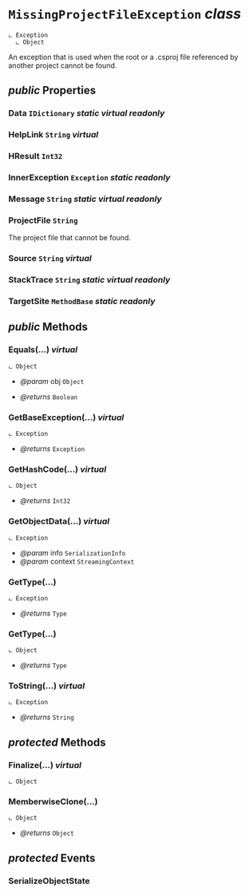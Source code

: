 # <code><span title="An exception that is used when the root or a .csproj file referenced by another project cannot be found.">MissingProjectFileException</span></code> *class*

```
ட Exception
  ட Object
```

An exception that is used when the root or a .csproj file referenced by another project cannot be found.

## *public* Properties

### Data <code><span title="Represents a nongeneric collection of key/value pairs.">IDictionary</span></code> *static* *virtual* *readonly*



### HelpLink <code><span title="Represents text as a sequence of UTF-16 code units.">String</span></code> *virtual*



### HResult <code><span title="Represents a 32-bit signed integer.">Int32</span></code>



### InnerException <code><span title="Represents errors that occur during application execution.">Exception</span></code> *static* *readonly*



### Message <code><span title="Represents text as a sequence of UTF-16 code units.">String</span></code> *static* *virtual* *readonly*

<inheritdoc cref="P:DotDocs.Core.Loader.Exceptions.MissingProjectFileException.Message" />

### ProjectFile <code><span title="Represents text as a sequence of UTF-16 code units.">String</span></code>

The project file that cannot be found.

### Source <code><span title="Represents text as a sequence of UTF-16 code units.">String</span></code> *virtual*



### StackTrace <code><span title="Represents text as a sequence of UTF-16 code units.">String</span></code> *static* *virtual* *readonly*



### TargetSite <code><span title="Provides information about methods and constructors.">MethodBase</span></code> *static* *readonly*





## *public* Methods

### Equals(...) *virtual*

```
ட Object
```



- *@param* obj <code><span title="Supports all classes in the .NET class hierarchy and provides low-level services to derived classes. This is the ultimate base class of all .NET classes; it is the root of the type hierarchy.">Object</span></code>

- *@returns* <code><span title="Represents a Boolean (&lt;see langword=&quot;true&quot; /&gt; or &lt;see langword=&quot;false&quot; /&gt;) value.">Boolean</span></code>

### GetBaseException(...) *virtual*

```
ட Exception
```



- *@returns* <code><span title="Represents errors that occur during application execution.">Exception</span></code>

### GetHashCode(...) *virtual*

```
ட Object
```



- *@returns* <code><span title="Represents a 32-bit signed integer.">Int32</span></code>

### GetObjectData(...) *virtual*

```
ட Exception
```



- *@param* info <code><span title="Stores all the data needed to serialize or deserialize an object. This class cannot be inherited.">SerializationInfo</span></code>
- *@param* context <code><span title="Describes the source and destination of a given serialized stream, and provides an additional caller-defined context.">StreamingContext</span></code>



### GetType(...)

```
ட Exception
```



- *@returns* <code><span title="Represents type declarations: class types, interface types, array types, value types, enumeration types, type parameters, generic type definitions, and open or closed constructed generic types.">Type</span></code>

### GetType(...)

```
ட Object
```



- *@returns* <code><span title="Represents type declarations: class types, interface types, array types, value types, enumeration types, type parameters, generic type definitions, and open or closed constructed generic types.">Type</span></code>

### ToString(...) *virtual*

```
ட Exception
```



- *@returns* <code><span title="Represents text as a sequence of UTF-16 code units.">String</span></code>

## *protected* Methods

### Finalize(...) *virtual*

```
ட Object
```





### MemberwiseClone(...)

```
ட Object
```



- *@returns* <code><span title="Supports all classes in the .NET class hierarchy and provides low-level services to derived classes. This is the ultimate base class of all .NET classes; it is the root of the type hierarchy.">Object</span></code>

## *protected* Events

### SerializeObjectState

